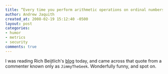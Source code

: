 ```yaml
---
title: “Every time you perform arithmetic operations on ordinal numbers, God kills a kitten”
author: Andrew Jaquith
created_at: 2008-02-19 15:12:40 -0500
layout: post
categories: 
- humor
- metrics
- security
comments: true
---
```

I was reading Rich Beijtlich's [blog](http://taosecurity.blogspot.com/2006/07/control-compliant-vs-field-assessed.html) today, and came across that quote from a commenter known only as `JimmyTheGeek`. Wonderfully funny, and spot on.

